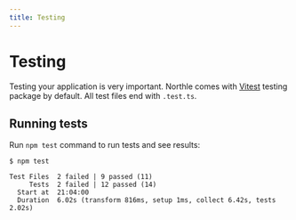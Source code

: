 ```yaml
---
title: Testing
---
```


# Testing

Testing your application is very important. Northle comes with [Vitest](https://vitest.dev) testing package by default. All test files end with `.test.ts`.

## Running tests

Run `npm test` command to run tests and see results:

```shell
$ npm test

Test Files  2 failed | 9 passed (11)
     Tests  2 failed | 12 passed (14)
  Start at  21:04:00
  Duration  6.02s (transform 816ms, setup 1ms, collect 6.42s, tests 2.02s)
```
